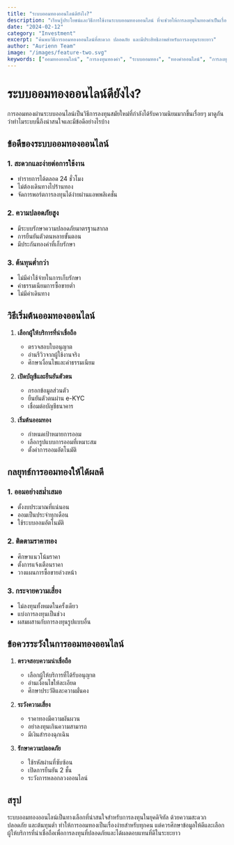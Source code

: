 ```yaml
---
title: "ระบบออมทองออนไลน์ดียังไง?"
description: "เรียนรู้ประโยชน์และวิธีการใช้งานระบบออมทองออนไลน์ ที่จะช่วยให้การลงทุนในทองคำเป็นเรื่องง่ายและปลอดภัยมากขึ้น"
date: "2024-02-12"
category: "Investment"
excerpt: "ค้นพบวิธีการออมทองออนไลน์ที่สะดวก ปลอดภัย และมีประสิทธิภาพสำหรับการลงทุนระยะยาว"
author: "Aurienn Team"
image: "/images/feature-two.svg"
keywords: ["ออมทองออนไลน์", "การลงทุนทองคำ", "ระบบออมทอง", "ทองคำออนไลน์", "การลงทุน", "ออมทอง", "ทองคำ", "การเงิน"]
---
```


# ระบบออมทองออนไลน์ดียังไง?

การออมทองผ่านระบบออนไลน์เป็นวิธีการลงทุนสมัยใหม่ที่กำลังได้รับความนิยมมากขึ้นเรื่อยๆ มาดูกันว่าทำไมระบบนี้ถึงน่าสนใจและมีข้อดีอย่างไรบ้าง

## ข้อดีของระบบออมทองออนไลน์

### 1. สะดวกและง่ายต่อการใช้งาน
- ทำรายการได้ตลอด 24 ชั่วโมง
- ไม่ต้องเดินทางไปร้านทอง
- จัดการพอร์ตการลงทุนได้ง่ายผ่านแอพพลิเคชั่น

### 2. ความปลอดภัยสูง
- มีระบบรักษาความปลอดภัยมาตรฐานสากล
- การยืนยันตัวตนหลายขั้นตอน
- มีประกันทองคำที่เก็บรักษา

### 3. ต้นทุนต่ำกว่า
- ไม่มีค่าใช้จ่ายในการเก็บรักษา
- ค่าธรรมเนียมการซื้อขายต่ำ
- ไม่มีค่าเดินทาง

## วิธีเริ่มต้นออมทองออนไลน์

1. **เลือกผู้ให้บริการที่น่าเชื่อถือ**
   - ตรวจสอบใบอนุญาต
   - อ่านรีวิวจากผู้ใช้งานจริง
   - ศึกษาเงื่อนไขและค่าธรรมเนียม

2. **เปิดบัญชีและยืนยันตัวตน**
   - กรอกข้อมูลส่วนตัว
   - ยืนยันตัวตนผ่าน e-KYC
   - เชื่อมต่อบัญชีธนาคาร

3. **เริ่มต้นออมทอง**
   - กำหนดเป้าหมายการออม
   - เลือกรูปแบบการออมที่เหมาะสม
   - ตั้งค่าการออมอัตโนมัติ

## กลยุทธ์การออมทองให้ได้ผลดี

### 1. ออมอย่างสม่ำเสมอ
- ตั้งงบประมาณที่แน่นอน
- ออมเป็นประจำทุกเดือน
- ใช้ระบบออมอัตโนมัติ

### 2. ติดตามราคาทอง
- ศึกษาแนวโน้มราคา
- ตั้งการแจ้งเตือนราคา
- วางแผนการซื้อขายล่วงหน้า

### 3. กระจายความเสี่ยง
- ไม่ลงทุนทั้งหมดในครั้งเดียว
- แบ่งการลงทุนเป็นช่วง
- ผสมผสานกับการลงทุนรูปแบบอื่น

## ข้อควรระวังในการออมทองออนไลน์

1. **ตรวจสอบความน่าเชื่อถือ**
   - เลือกผู้ให้บริการที่ได้รับอนุญาต
   - อ่านเงื่อนไขให้ละเอียด
   - ศึกษาประวัติและความมั่นคง

2. **ระวังความเสี่ยง**
   - ราคาทองมีความผันผวน
   - อย่าลงทุนเกินความสามารถ
   - มีเงินสำรองฉุกเฉิน

3. **รักษาความปลอดภัย**
   - ใช้รหัสผ่านที่ซับซ้อน
   - เปิดการยืนยัน 2 ชั้น
   - ระวังการหลอกลวงออนไลน์

## สรุป

ระบบออมทองออนไลน์เป็นทางเลือกที่น่าสนใจสำหรับการลงทุนในยุคดิจิทัล ด้วยความสะดวก ปลอดภัย และต้นทุนต่ำ ทำให้การออมทองเป็นเรื่องง่ายสำหรับทุกคน แต่ควรศึกษาข้อมูลให้ดีและเลือกผู้ให้บริการที่น่าเชื่อถือเพื่อการลงทุนที่ปลอดภัยและได้ผลตอบแทนที่ดีในระยะยาว